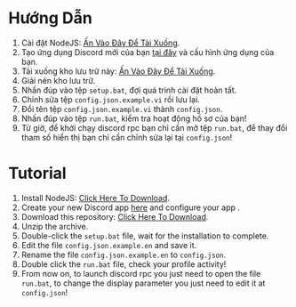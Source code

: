 # Hướng Dẫn
1. Cài đặt NodeJS: [Ấn Vào Đây Để Tải Xuống](https://nodejs.org/dist/v14.17.3/node-v14.17.3-x64.msi "NodeJS v14.17.3").
2. Tạo ứng dụng Discord mới của bạn [tại đây](https://github.com/ndbiaw/discord-rpc/archive/refs/heads/main.zip "Discord Developer Portal") và cấu hình ứng dụng của bạn.
3. Tải xuống kho lưu trữ này: [Ấn Vào Đây Để Tải Xuống](https://github.com/ndbiaw/discord-rpc/archive/refs/heads/main.zip "ndbiaw discord rpc").
4. Giải nén kho lưu trữ.
5. Nhấn đúp vào tệp `setup.bat`, đợi quá trình cài đặt hoàn tất.
6. Chỉnh sửa tệp `config.json.example.vi` rồi lưu lại.
7. Đổi tên tệp `config.json.example.vi` thành `config.json`.
8. Nhấn đúp vào tệp `run.bat`, kiểm tra hoạt động hồ sơ của bạn!
9. Từ giờ, để khởi chạy discord rpc bạn chỉ cần mở tệp `run.bat`, để thay đổi tham số hiển thị bạn chỉ cần chỉnh sửa lại tại `config.json`!
# Tutorial
1. Install NodeJS: [Click Here To Download](https://nodejs.org/dist/v14.17.3/node-v14.17.3-x64.msi "NodeJS v14.17.3").
2. Create your new Discord app [here](https://github.com/ndbiaw/discord-rpc/archive/refs/heads/main.zip "Discord Developer Portal") and configure your app .
3. Download this repository: [Click Here To Download](https://github.com/ndbiaw/discord-rpc/archive/refs/heads/main.zip "ndbiaw discord rpc").
4. Unzip the archive.
5. Double-click the `setup.bat` file, wait for the installation to complete.
6. Edit the file `config.json.example.en` and save it.
7. Rename the file `config.json.example.en` to `config.json`.
8. Double click the `run.bat` file, check your profile activity!
9. From now on, to launch discord rpc you just need to open the file `run.bat`, to change the display parameter you just need to edit it at `config.json`!
